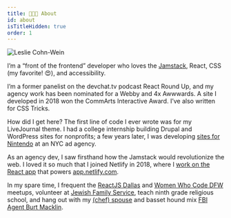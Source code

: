 ```yaml
---
title: 👩🏻‍💻 About
id: about
isTitleHidden: true
order: 1
---
```


<img id="about" data-scroll-point class="headshot" src="/images/leslie-profile.jpg" alt="Leslie Cohn-Wein" />

I’m a “front of the frontend” developer who loves the <a href="https://jamstack.org/" target="_blank" rel="noopener nofollow">Jamstack</a>, React, CSS (my favorite! 😍), and accessibility.

I’m a former panelist on the devchat.tv podcast React Round Up, and my agency work has been nominated for a Webby and 4x Awwwards. A site I developed in 2018 won the CommArts Interactive Award. I’ve also written for CSS Tricks.

How did I get here? The first line of code I ever wrote was for my LiveJournal theme. I had a college internship building Drupal and WordPress sites for nonprofits; a few years later, I was developing <a href="https://web.archive.org/web/20150312155138/http://nesremix.nintendo.com/" target="_blank" rel="noopener nofollow">sites for Nintendo</a> at an NYC ad agency.

As an agency dev, I saw firsthand how the Jamstack would revolutionize the web. I loved it so much that I joined Netlify in 2018, where I <a href="https://twitter.com/lesliecdubs/status/1207770216576487425" target="_blank" rel="noopener nofollow">work on the React app</a> that powers <a href="https://app.netlify.com" target="_blank" rel="noopener nofollow">app.netlify.com</a>.

In my spare time, I frequent the <a href="http://meetup.com/reactjsdallas" target="_blank" rel="noopener nofollow">ReactJS Dallas</a> and <a href="https://www.womenwhocode.com/dfw" target="_blank" rel="noopener nofollow">Women Who Code DFW</a> meetups, volunteer at <a href="https://jfsdallas.org" target="_blank" rel="noopener nofollow">Jewish Family Service</a>, teach ninth grade religious school, and hang out with my <a href="http://www.thejoyfulbelly.com/" target="_blank" rel="noopener nofollow">(chef) spouse</a> and basset hound mix <a href="https://www.instagram.com/dammitmacklin/" target="_blank" rel="noopener nofollow">FBI Agent Burt Macklin</a>.